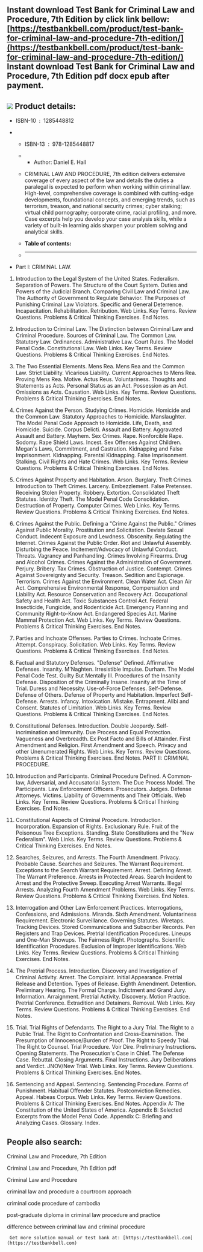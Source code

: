 Instant download **Test Bank for Criminal Law and Procedure, 7th Edition** by click link bellow:  
[https://testbankbell.com/product/test-bank-for-criminal-law-and-procedure-7th-edition/](https://testbankbell.com/product/test-bank-for-criminal-law-and-procedure-7th-edition/)  
**Instant download Test Bank for Criminal Law and Procedure, 7th Edition pdf docx epub after payment.**
-------------------------------------------------------------------------------------------------------


![](https://testbankbell.com/wp-content/uploads/2023/05/Test-Bank-for-Criminal-Law-and-Procedure-7th-Edition-228x228-1.jpg)
**Product details:**
--------------------


* ISBN-10 ‏ : ‎ 1285448812
* * ISBN-13 ‏ : ‎ 978-1285448817
  * * Author: Daniel E. Hall
   
  * CRIMINAL LAW AND PROCEDURE, 7th edition delivers extensive coverage of every aspect of the law and details the duties a paralegal is expected to perform when working within criminal law. High-level, comprehensive coverage is combined with cutting-edge developments, foundational concepts, and emerging trends, such as terrorism, treason, and national security crimes; cyber stalking; virtual child pornography; corporate crime, racial profiling, and more. Case excerpts help you develop your case analysis skills, while a variety of built-in learning aids sharpen your problem solving and analytical skills.
  * **Table of contents:**
  * ----------------------
 
* Part I: CRIMINAL LAW.

1. Introduction to the Legal System of the United States. Federalism. Separation of Powers. The Structure of the Court System. Duties and Powers of the Judicial Branch. Comparing Civil Law and Criminal Law. The Authority of Government to Regulate Behavior. The Purposes of Punishing Criminal Law Violators. Specific and General Deterrence. Incapacitation. Rehabilitation. Retribution. Web Links. Key Terms. Review Questions. Problems & Critical Thinking Exercises. End Notes.

2. Introduction to Criminal Law. The Distinction between Criminal Law and Criminal Procedure. Sources of Criminal Law. The Common Law. Statutory Law. Ordinances. Administrative Law. Court Rules. The Model Penal Code. Constitutional Law. Web Links. Key Terms. Review Questions. Problems & Critical Thinking Exercises. End Notes.

3. The Two Essential Elements. Mens Rea. Mens Rea and the Common Law. Strict Liability. Vicarious Liability. Current Approaches to Mens Rea. Proving Mens Rea. Motive. Actus Reus. Voluntariness. Thoughts and Statements as Acts. Personal Status as an Act. Possession as an Act. Omissions as Acts. Causation. Web Links. Key Terms. Review Questions. Problems & Critical Thinking Exercises. End Notes.

4. Crimes Against the Person. Studying Crimes. Homicide. Homicide and the Common Law. Statutory Approaches to Homicide. Manslaughter. The Model Penal Code Approach to Homicide. Life, Death, and Homicide. Suicide. Corpus Delicti. Assault and Battery. Aggravated Assault and Battery. Mayhem. Sex Crimes. Rape. Nonforcible Rape. Sodomy. Rape Shield Laws. Incest. Sex Offenses Against Children. Megan's Laws, Commitment, and Castration. Kidnapping and False Imprisonment. Kidnapping. Parental Kidnapping. False Imprisonment. Stalking. Civil Rights and Hate Crimes. Web Links. Key Terms. Review Questions. Problems & Critical Thinking Exercises. End Notes.

5. Crimes Against Property and Habitation. Arson. Burglary. Theft Crimes. Introduction to Theft Crimes. Larceny. Embezzlement. False Pretenses. Receiving Stolen Property. Robbery. Extortion. Consolidated Theft Statutes. Identity Theft. The Model Penal Code Consolidation. Destruction of Property. Computer Crimes. Web Links. Key Terms. Review Questions. Problems & Critical Thinking Exercises. End Notes.

6. Crimes Against the Public. Defining a "Crime Against the Public." Crimes Against Public Morality. Prostitution and Solicitation. Deviate Sexual Conduct. Indecent Exposure and Lewdness. Obscenity. Regulating the Internet. Crimes Against the Public Order. Riot and Unlawful Assembly. Disturbing the Peace. Incitement/Advocacy of Unlawful Conduct. Threats. Vagrancy and Panhandling. Crimes Involving Firearms. Drug and Alcohol Crimes. Crimes Against the Administration of Government. Perjury. Bribery. Tax Crimes. Obstruction of Justice. Contempt. Crimes Against Sovereignty and Security. Treason. Sedition and Espionage. Terrorism. Crimes Against the Environment. Clean Water Act. Clean Air Act. Comprehensive Environmental Response, Compensation and Liability Act. Resource Conservation and Recovery Act. Occupational Safety and Health Act. Toxic Substances Control Act. Federal Insecticide, Fungicide, and Rodenticide Act. Emergency Planning and Community Right-to-Know Act. Endangered Species Act. Marine Mammal Protection Act. Web Links. Key Terms. Review Questions. Problems & Critical Thinking Exercises. End Notes.

7. Parties and Inchoate Offenses. Parties to Crimes. Inchoate Crimes. Attempt. Conspiracy. Solicitation. Web Links. Key Terms. Review Questions. Problems & Critical Thinking Exercises. End Notes.

8. Factual and Statutory Defenses. "Defense" Defined. Affirmative Defenses. Insanity. M'Naghten. Irresistible Impulse. Durham. The Model Penal Code Test. Guilty But Mentally Ill. Procedures of the Insanity Defense. Disposition of the Criminally Insane. Insanity at the Time of Trial. Duress and Necessity. Use-of-Force Defenses. Self-Defense. Defense of Others. Defense of Property and Habitation. Imperfect Self-Defense. Arrests. Infancy. Intoxication. Mistake. Entrapment. Alibi and Consent. Statutes of Limitation. Web Links. Key Terms. Review Questions. Problems & Critical Thinking Exercises. End Notes.

9. Constitutional Defenses. Introduction. Double Jeopardy. Self-incrimination and Immunity. Due Process and Equal Protection. Vagueness and Overbreadth. Ex Post Facto and Bills of Attainder. First Amendment and Religion. First Amendment and Speech. Privacy and other Unenumerated Rights. Web Links. Key Terms. Review Questions. Problems & Critical Thinking Exercises. End Notes. PART II: CRIMINAL PROCEDURE.

10. Introduction and Participants. Criminal Procedure Defined. A Common-law, Adversarial, and Accusatorial System. The Due Process Model. The Participants. Law Enforcement Officers. Prosecutors. Judges. Defense Attorneys. Victims. Liability of Governments and Their Officials. Web Links. Key Terms. Review Questions. Problems & Critical Thinking Exercises. End Notes.

11. Constitutional Aspects of Criminal Procedure. Introduction. Incorporation. Expansion of Rights. Exclusionary Rule. Fruit of the Poisonous Tree Exceptions. Standing. State Constitutions and the "New Federalism". Web Links. Key Terms. Review Questions. Problems & Critical Thinking Exercises. End Notes.

12. Searches, Seizures, and Arrests. The Fourth Amendment. Privacy. Probable Cause. Searches and Seizures. The Warrant Requirement. Exceptions to the Search Warrant Requirement. Arrest. Defining Arrest. The Warrant Preference. Arrests in Protected Areas. Search Incident to Arrest and the Protective Sweep. Executing Arrest Warrants. Illegal Arrests. Analyzing Fourth Amendment Problems. Web Links. Key Terms. Review Questions. Problems & Critical Thinking Exercises. End Notes.

13. Interrogation and Other Law Enforcement Practices. Interrogations, Confessions, and Admissions. Miranda. Sixth Amendment. Voluntariness Requirement. Electronic Surveillance. Governing Statutes. Wiretaps. Tracking Devices. Stored Communications and Subscriber Records. Pen Registers and Trap Devices. Pretrial Identification Procedures. Lineups and One-Man Showups. The Fairness Right. Photographs. Scientific Identification Procedures. Exclusion of Improper Identifications. Web Links. Key Terms. Review Questions. Problems & Critical Thinking Exercises. End Notes.

14. The Pretrial Process. Introduction. Discovery and Investigation of Criminal Activity. Arrest. The Complaint. Initial Appearance. Pretrial Release and Detention. Types of Release. Eighth Amendment. Detention. Preliminary Hearing. The Formal Charge. Indictment and Grand Jury. Information. Arraignment. Pretrial Activity. Discovery. Motion Practice. Pretrial Conference. Extradition and Detainers. Removal. Web Links. Key Terms. Review Questions. Problems & Critical Thinking Exercises. End Notes.

15. Trial. Trial Rights of Defendants. The Right to a Jury Trial. The Right to a Public Trial. The Right to Confrontation and Cross-Examination. The Presumption of Innocence/Burden of Proof. The Right to Speedy Trial. The Right to Counsel. Trial Procedure. Voir Dire. Preliminary Instructions. Opening Statements. The Prosecution's Case in Chief. The Defense Case. Rebuttal. Closing Arguments. Final Instructions. Jury Deliberations and Verdict. JNOV/New Trial. Web Links. Key Terms. Review Questions. Problems & Critical Thinking Exercises. End Notes.

16. Sentencing and Appeal. Sentencing. Sentencing Procedure. Forms of Punishment. Habitual Offender Statutes. Postconviction Remedies. Appeal. Habeas Corpus. Web Links. Key Terms. Review Questions. Problems & Critical Thinking Exercises. End Notes. Appendix A: The Constitution of the United States of America. Appendix B: Selected Excerpts from the Model Penal Code. Appendix C: Briefing and Analyzing Cases. Glossary. Index.

**People also search:**
-----------------------


Criminal Law and Procedure, 7th Edition

Criminal Law and Procedure, 7th Edition pdf

Criminal Law and Procedure

criminal law and procedure a courtroom approach

criminal code procedure of cambodia

post-graduate diploma in criminal law procedure and practice

difference between criminal law and criminal procedure





     Get more solution manual or test bank at: [https://testbankbell.com](https://testbankbell.com)
